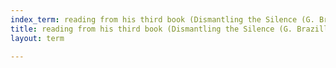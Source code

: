 ```yaml
---
index_term: reading from his third book (Dismantling the Silence (G. Braziller, 1971))
title: reading from his third book (Dismantling the Silence (G. Braziller, 1971))
layout: term

---
```


